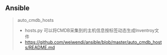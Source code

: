 ## Ansible
> auto_cmdb_hosts
> * hosts.py 可以将CMDB采集到的主机信息按标签动态生成Inventroy文件
> * https://github.com/weiwendi/ansible/blob/master/auto_cmdb_hosts/README.md
